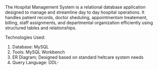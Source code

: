 The Hospital Management System is a relational database application designed to manage and streamline day to day hospital operations. 
It handles patient records, doctor sheduling, appointmentsm treatement, billing, staff assignments, and departmental organization 
efficiently using structured tables and relationships.

Technologies Used:
1. Database: MySQL
2. Tools: MySQL Workbench
3. ER Diagram; Designed based on standard heltcare system needs
4. Query Language: DDL-
